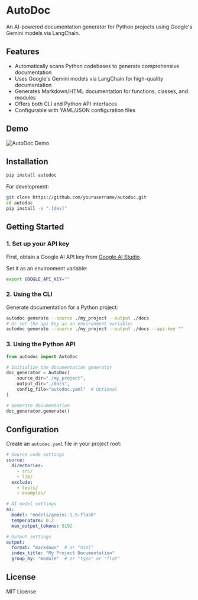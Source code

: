 # AutoDoc

An AI-powered documentation generator for Python projects using Google's Gemini models via LangChain.

## Features

- Automatically scans Python codebases to generate comprehensive documentation
- Uses Google's Gemini models via LangChain for high-quality documentation
- Generates Markdown/HTML documentation for functions, classes, and modules
- Offers both CLI and Python API interfaces
- Configurable with YAML/JSON configuration files


## Demo
<!-- 
<video width="600" controls autoplay muted>
  <source src="AutoDoc/media/20250503-1314-30.1224495.mp4" type="video/mp4">
  Your browser does not support the video tag.
</video> -->
![AutoDoc Demo](/AutoDoc/media/AutoDoc/20250503-1314-30.1224495.gif)

## Installation

```bash
pip install autodoc
```

For development:

```bash
git clone https://github.com/yourusername/autodoc.git
cd autodoc
pip install -e ".[dev]"
```

## Getting Started

### 1. Set up your API key

First, obtain a Google AI API key from [Google AI Studio](https://ai.google.dev/).

Set it as an environment variable:

```bash
export GOOGLE_API_KEY=""
```

### 2. Using the CLI

Generate documentation for a Python project:

```bash
autodoc generate --source ./my_project --output ./docs
# Or set the api key as an environment variable:
autodoc generate --source ./my_project --output ./docs --api-key ""
```

### 3. Using the Python API

```python
from autodoc import AutoDoc

# Initialize the documentation generator
doc_generator = AutoDoc(
    source_dir="./my_project",
    output_dir="./docs",
    config_file="autodoc.yaml"  # Optional
)

# Generate documentation
doc_generator.generate()
```

## Configuration

Create an `autodoc.yaml` file in your project root:

```yaml
# Source code settings
source:
  directories: 
    - src/
    - lib/
  exclude:
    - tests/
    - examples/

# AI model settings
ai:
  model: "models/gemini-1.5-flash"
  temperature: 0.2
  max_output_tokens: 8192

# Output settings
output:
  format: "markdown"  # or "html"
  index_title: "My Project Documentation"
  group_by: "module"  # or "type" or "flat"
```


## License

MIT License
